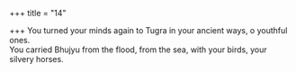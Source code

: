 +++
title = "14"

+++
You turned your minds again to Tugra in your ancient ways, o youthful  ones.  
You carried Bhujyu from the flood, from the sea, with your birds, your  silvery horses.  